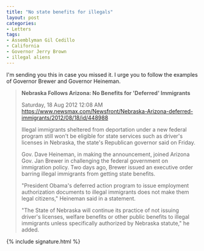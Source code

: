 ```yaml
---
title: "No state benefits for illegals"
layout: post
categories:
- Letters
tags:
- Assemblyman Gil Cedillo
- California
- Governor Jerry Brown
- illegal aliens
---
```


I'm sending you this in case you missed it. I urge you to follow the examples of Governor Brewer and Governor Heineman.

> **Nebraska Follows Arizona: No Benefits for 'Deferred' Immigrants**
> 
> Saturday, 18 Aug 2012 12:08 AM  
> https://www.newsmax.com/Newsfront/Nebraska-Arizona-deferred-immigrants/2012/08/18/id/448988
> 
> Illegal immigrants sheltered from deportation under a new federal program still won't be eligible for state services such as driver's licenses in Nebraska, the state's Republican governor said on Friday.
> 
> Gov. Dave Heineman, in making the announcement, joined Arizona Gov. Jan Brewer in challenging the federal government on immigration policy. Two days ago, Brewer issued an executive order barring illegal immigrants from getting state benefits.
> 
> "President Obama's deferred action program to issue employment authorization documents to illegal immigrants does not make them legal citizens," Heineman said in a statement.
> 
> "The State of Nebraska will continue its practice of not issuing driver's licenses, welfare benefits or other public benefits to illegal immigrants unless specifically authorized by Nebraska statute," he added.

{% include signature.html %}
